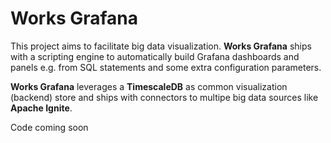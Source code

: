 # Works Grafana

This project aims to facilitate big data visualization. **Works Grafana** ships with a scripting engine to automatically build Grafana dashboards and panels e.g. from SQL statements and some extra configuration parameters.

**Works Grafana** leverages a **TimescaleDB** as common visualization (backend) store and ships with connectors to multipe big data sources like **Apache Ignite**.

Code coming soon
